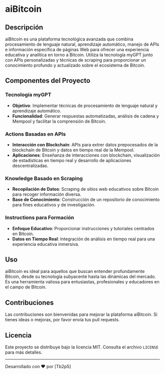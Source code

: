 # aiBitcoin

## Descripción
aiBitcoin es una plataforma tecnológica avanzada que combina procesamiento de lenguaje natural, aprendizaje automático, manejo de APIs e información específica de páginas Web para ofrecer una experiencia educativa y analítica en torno a Bitcoin. Utiliza la tecnología myGPT junto con APIs personalizadas y técnicas de scraping para proporcionar un conocimiento profundo y actualizado sobre el ecosistema de Bitcoin.

## Componentes del Proyecto

### Tecnología myGPT
- **Objetivo**: Implementar técnicas de procesamiento de lenguaje natural y aprendizaje automático.
- **Funcionalidad**: Generar respuestas automatizadas, análisis de cadena y Mempool y facilitar la comprensión de Bitcoin.

### Actions Basadas en APIs
- **Interacción con Blockchain**: APIs para extrer datos prepocesados de la blockchain de Bitcoin y datos en tiempo real de la Mempool.
- **Aplicaciones**: Enseñanza de interacciones con blockchain, visualización de estadísticas en tiempo real y desarrollo de aplicaciones descentralizadas.

### Knowledge Basado en Scraping
- **Recopilación de Datos**: Scraping de sitios web educativos sobre Bitcoin para recoger información diversa.
- **Base de Conocimiento**: Construcción de un repositorio de conocimiento para fines educativos y de investigación.

### Instructions para Formación
- **Enfoque Educativo**: Proporcionar instrucciones y tutoriales centrados en Bitcoin.
- **Datos en Tiempo Real**: Integración de análisis en tiempo real para una experiencia educativa inmersiva.

## Uso
aiBitcoin es ideal para aquellos que buscan entender profundamente Bitcoin, desde su tecnología subyacente hasta las dinámicas del mercado. Es una herramienta valiosa para entusiastas, profesionales y educadores en el campo de Bitcoin.

## Contribuciones
Las contribuciones son bienvenidas para mejorar la plataforma aiBitcoin. Si tienes ideas o mejoras, por favor envía tus pull requests.

## Licencia
Este proyecto se distribuye bajo la licencia MIT. Consulta el archivo `LICENSE` para más detalles.

---

Desarrollado con ❤️ por [Tb2p5]
